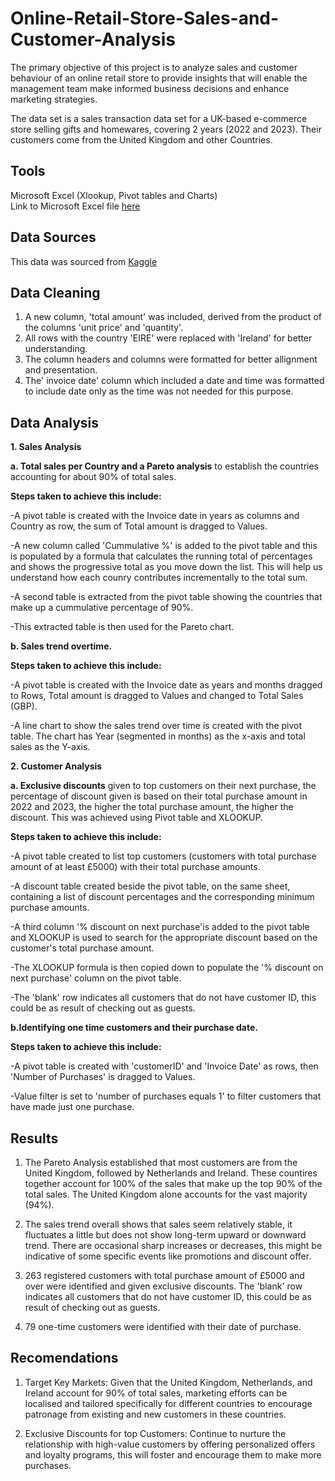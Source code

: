 # Online-Retail-Store-Sales-and-Customer-Analysis
The primary objective of this project is to analyze sales and customer behaviour of an online retail store to provide insights that will enable the management team make informed business decisions and enhance marketing strategies.

The data set is a sales transaction data set for a UK-based e-commerce store selling gifts and homewares, covering 2 years (2022 and 2023). Their customers come from the United Kingdom and other Countries.

## Tools

Microsoft Excel (Xlookup, Pivot tables and Charts)  
Link to Microsoft Excel file [here](https://onedrive.live.com/personal/d91bc60cafb7888e/_layouts/15/Doc.aspx?resid=D91BC60CAFB7888E!s19ca7e18e4244579891a3f678455a970&cid=d91bc60cafb7888e&migratedtospo=true&app=Excel)
## Data Sources

This data was sourced from [Kaggle](https://www.kaggle.com/datasets/shivan118/big-mart-sales-prediction-datasets)

## Data Cleaning

1. A new column, 'total amount' was included, derived from the product of the columns 'unit price' and 'quantity'.
2. All rows with the country 'EIRE' were replaced with 'Ireland' for better understanding.
3. The column headers and columns were formatted for better allignment and presentation.
4. The' invoice date' column which included a date and time was formatted to include date only as the time was not needed for this purpose.

## Data Analysis

**1. Sales Analysis**

**a. Total sales per Country and a Pareto analysis** to establish the countries accounting for about 90% of total sales.  

**Steps taken to achieve this include:**  

-A pivot table is created with the Invoice date in years as columns and Country as row, the sum of Total amount is dragged to Values.  

-A new column called 'Cummulative %' is added to the pivot table and this is populated by a formula that calculates the running total of percentages and shows the progressive total as you move down the list. This will help us understand how each counry contributes incrementally to the total sum.  

-A second table is extracted from the pivot table showing the countries that make up a cummulative percentage of 90%.  

-This extracted table is then used for the Pareto chart.

   
**b. Sales trend overtime.**  

**Steps taken to achieve this include:**   

-A pivot table is created with the Invoice date as years and months dragged to Rows, Total amount is dragged to Values and changed to Total Sales (GBP).  

-A line chart to show the sales trend over time is created with the pivot table. The chart has  Year (segmented in months) as the x-axis and total sales as the Y-axis.


**2. Customer Analysis**

**a. Exclusive discounts** given to top customers on their next purchase, the percentage of discount given is based on their total purchase amount in 2022 and 2023, the higher the total purchase amount, the higher the discount. This was achieved using Pivot table and XLOOKUP.

**Steps taken to achieve this include:**    

-A pivot table created to list top customers (customers with total purchase amount of at least £5000) with their total purchase amounts.  

-A discount table created beside the pivot table, on the same sheet, containing a list of discount percentages and the corresponding minimum purchase amounts.  

-A third column '% discount on next purchase'is added to the pivot table and XLOOKUP is used to search for the appropriate discount based on the customer's total purchase amount.  

-The XLOOKUP formula is then copied down to populate the '% discount on next purchase' column on the pivot table.  

-The 'blank' row indicates all customers that do not have customer ID, this could be as result of checking out as guests.


**b.Identifying one time customers and their purchase date.**  

**Steps taken to achieve this include:**  

-A pivot table is created with 'customerID' and 'Invoice Date' as rows, then 'Number of Purchases' is dragged to Values.  

-Value filter is set to 'number of purchases equals 1' to filter customers that have made just one purchase.

## Results

1. The Pareto Analysis established that most customers are from the United Kingdom, followed by Netherlands and Ireland. These countires together account for 100% of the sales that make up the top 90% of the total sales. The United Kingdom alone accounts for the vast majority (94%). 

2. The sales trend overall shows that sales seem relatively stable, it fluctuates a little but does not show long-term upward or downward trend. There are occasional sharp increases or decreases, this might be indicative of some specific events like promotions and discount offer.
   
3. 263 registered customers with total purchase amount of £5000 and over were identified and given exclusive discounts. The 'blank' row indicates all customers that do not have customer ID, this could be as result of checking out as guests.

4. 79 one-time customers were identified with their date of purchase.

## Recomendations

1. Target Key Markets: Given that the United Kingdom, Netherlands, and Ireland account for 90% of total sales, marketing efforts can be localised and tailored specifically for different countries to encourage patronage from existing and new customers in these countries.

2. Exclusive Discounts for top Customers: Continue to nurture the relationship with high-value customers by offering  personalized offers and loyalty programs, this will foster and encourage them to make more purchases.
